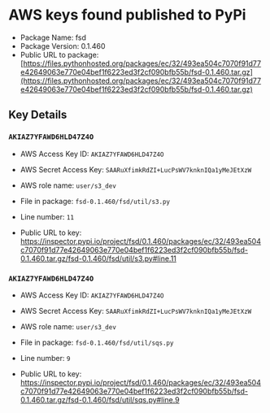 # AWS keys found published to PyPi

* Package Name: fsd
* Package Version: 0.1.460
* Public URL to package: [https://files.pythonhosted.org/packages/ec/32/493ea504c7070f91d77e42649063e770e04bef1f6223ed3f2cf090bfb55b/fsd-0.1.460.tar.gz](https://files.pythonhosted.org/packages/ec/32/493ea504c7070f91d77e42649063e770e04bef1f6223ed3f2cf090bfb55b/fsd-0.1.460.tar.gz)

## Key Details

### `AKIAZ7YFAWD6HLD47Z4O`

* AWS Access Key ID: `AKIAZ7YFAWD6HLD47Z4O`
* AWS Secret Access Key: `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` 
* AWS role name: `user/s3_dev`
* File in package: `fsd-0.1.460/fsd/util/s3.py`
* Line number: `11`

* Public URL to key: https://inspector.pypi.io/project/fsd/0.1.460/packages/ec/32/493ea504c7070f91d77e42649063e770e04bef1f6223ed3f2cf090bfb55b/fsd-0.1.460.tar.gz/fsd-0.1.460/fsd/util/s3.py#line.11



### `AKIAZ7YFAWD6HLD47Z4O`

* AWS Access Key ID: `AKIAZ7YFAWD6HLD47Z4O`
* AWS Secret Access Key: `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` 
* AWS role name: `user/s3_dev`
* File in package: `fsd-0.1.460/fsd/util/sqs.py`
* Line number: `9`

* Public URL to key: https://inspector.pypi.io/project/fsd/0.1.460/packages/ec/32/493ea504c7070f91d77e42649063e770e04bef1f6223ed3f2cf090bfb55b/fsd-0.1.460.tar.gz/fsd-0.1.460/fsd/util/sqs.py#line.9


